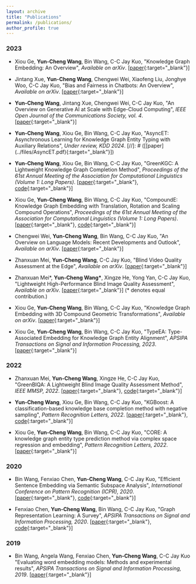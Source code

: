 ```yaml
---
layout: archive
title: "Publications"
permalink: /publications/
author_profile: true
---
```


### 2023
* Xiou Ge, __Yun-Cheng Wang__, Bin Wang, C-C Jay Kuo,
"Knowledge Graph Embedding: An Overview",
_Available on arXiv_.
[[paper](https://arxiv.org/abs/2309.12501){:target="_blank"}]

* Jintang Xue, __Yun-Cheng Wang__, Chengwei Wei, Xiaofeng Liu, Jonghye Woo, C-C Jay Kuo,
"Bias and Fairness in Chatbots: An Overview",
_Available on arXiv_.
[[paper](https://arxiv.org/abs/2309.08836){:target="_blank"}] 

* __Yun-Cheng Wang__, Jintang Xue, Chengwei Wei, C-C Jay Kuo,
"An Overview on Generative AI at Scale with Edge-Cloud Computing",
_IEEE Open Journal of the Communications Society, vol. 4_.
[[paper](https://ieeexplore.ieee.org/document/10268594){:target="_blank"}]

* __Yun-Cheng Wang__, Xiou Ge, Bin Wang, C-C Jay Kuo,
"AsyncET: Asynchronous Learning for Knowledge Graph Entity Typing with Auxiliary Relations",
_Under review, KDD 2024_.
[//]: # ([[paper]&#40;../files/AsyncET.pdf&#41;{:target="_blank"}])

* __Yun-Cheng Wang__, Xiou Ge, Bin Wang, C-C Jay Kuo,
"GreenKGC: A Lightweight Knowledge Graph Completion Method",
_Proceedings of the 61st Annual Meeting of the Association for Computational Linguistics (Volume 1: Long Papers)_.
[[paper](https://aclanthology.org/2023.acl-long.591/){:target="_blank"},
[code](https://github.com/yunchengwang/GreenKGC){:target="_blank"}]

* Xiou Ge, __Yun-Cheng Wang__, Bin Wang, C-C Jay Kuo,
"CompoundE: Knowledge Graph Embedding with Translation, Rotation and Scaling Compound Operations",
_Proceedings of the 61st Annual Meeting of the Association for Computational Linguistics (Volume 1: Long Papers)_.
[[paper](https://aclanthology.org/2023.acl-long.384/){:target="_blank"},
[code](https://github.com/hughxiouge/CompoundE){:target="_blank"}]

* Chengwei Wei, __Yun-Cheng Wang__, Bin Wang, C-C Jay Kuo,
"An Overview on Language Models: Recent Developments and Outlook",
_Available on arXiv_.
[[paper](https://arxiv.org/abs/2303.05759){:target="_blank"}]

* Zhanxuan Mei, __Yun-Cheng Wang__, C-C Jay Kuo,
"Blind Video Quality Assessment at the Edge",
_Available on arXiv_.
[[paper](https://arxiv.org/abs/2306.10386){:target="_blank"}]

* Zhanxuan Mei*, __Yun-Cheng Wang*__, Xingze He, Yong Yan, C-C Jay Kuo,
"Lightweight High-Performance Blind Image Quality Assessment",
_Available on arXiv_.
[[paper](https://arxiv.org/abs/2303.13057){:target="_blank"}]
(* denotes equal contribution.)

* Xiou Ge, __Yun-Cheng Wang__, Bin Wang, C-C Jay Kuo,
"Knowledge Graph Embedding with 3D Compound Geometric Transformations",
_Available on arXiv_.
[[paper](https://arxiv.org/abs/2304.00378){:target="_blank"}]

* Xiou Ge, __Yun-Cheng Wang__, Bin Wang, C-C Jay Kuo,
"TypeEA: Type-Associated Embedding for Knowledge Graph Entity Alignment",
_APSIPA Transactions on Signal and Information Processing, 2023_.
[[paper](../files/TypeEA.pdf){:target="_blank"}]

### 2022

* Zhanxuan Mei, __Yun-Cheng Wang__, Xingze He, C-C Jay Kuo,
"GreenBIQA: A Lightweight Blind Image Quality
Assessment Method",
_IEEE MMSP, 2022_.
[[paper](https://ieeexplore.ieee.org/document/9948927/){:target="_blank"}, [code](https://github.com/zhanxuanm/GreenBIQA){:target="_blank"}]

* __Yun-Cheng Wang__, Xiou Ge, Bin Wang, C-C Jay Kuo,
"KGBoost: A classification-based knowledge base completion method with negative sampling",
_Pattern Recognition Letters, 2022_.
[[paper](https://www.sciencedirect.com/science/article/abs/pii/S0167865522000939){:target="_blank"}, [code](https://github.com/yunchengwang/KGBoost-KGC){:target="_blank"}]
  
* Xiou Ge, __Yun-Cheng Wang__, Bin Wang, C-C Jay Kuo,
"CORE: A knowledge graph entity type prediction method via complex space regression and embedding",
_Pattern Recognition Letters, 2022_.
[[paper](https://www.sciencedirect.com/science/article/abs/pii/S0167865522000897){:target="_blank"}]
  
### 2020

* Bin Wang, Fenxiao Chen, __Yun-Cheng Wang__, C-C Jay Kuo,
"Efficient Sentence Embedding via Semantic Subspace Analysis",
_International Conference on Pattern Recognition (ICPR), 2020_.
[[paper](../files/s3e.pdf){:target="_blank"}, [code](https://github.com/BinWang28/Sentence-Embedding-S3E){:target="_blank"}]

* Fenxiao Chen, __Yun-Cheng Wang__, Bin Wang, C-C Jay Kuo,
"Graph Representation Learning: A Survey",
_APSIPA Transactions on Signal and Information Processing, 2020_.
[[paper](../files/graph_emb_survey.pdf){:target="_blank"}, [code](https://github.com/yunchengwang/GRLL){:target="_blank"}]

### 2019

* Bin Wang, Angela Wang, Fenxiao Chen, __Yun-Cheng Wang__, C-C Jay Kuo
"Evaluating word embedding models: Methods and experimental results",
_APSIPA Transactions on Signal and Information Processing, 2019_.
[[paper](../files/word_emb_survey.pdf){:target="_blank"}]

